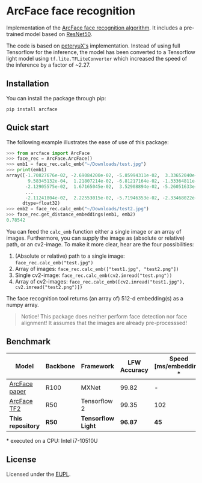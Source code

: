 # ArcFace face recognition
Implementation of the [ArcFace face recognition algorithm](https://openaccess.thecvf.com/content_CVPR_2019/html/Deng_ArcFace_Additive_Angular_Margin_Loss_for_Deep_Face_Recognition_CVPR_2019_paper.htm). It includes a pre-trained model based on [ResNet50](https://arxiv.org/abs/1512.03385).

The code is based on [peteryuX's](https://github.com/peteryuX/arcface-tf2) implementation. Instead of using full Tensorflow for the inference, the model has been converted to a Tensorflow light model using `tf.lite.TFLiteConverter` which increased the speed of the inference by a factor of ~2.27.

## Installation
You can install the package through pip:
```
pip install arcface
```

## Quick start

The following example illustrates the ease of use of this package:
```python
>>> from arcface import ArcFace
>>> face_rec = ArcFace.ArcFace()
>>> emb1 = face_rec.calc_emb("~/Downloads/test.jpg")
>>> print(emb1)
array([-1.70827676e-02, -2.69084200e-02, -5.85994311e-02,  3.33652040e-03,
        9.58345132e-04,  1.21807214e-02, -6.81217164e-02, -1.33364811e-03,
       -2.12905575e-02,  1.67165045e-02,  3.52908894e-02, -5.26051633e-02,
	   ...
       -2.11241804e-02,  2.22553015e-02, -5.71946353e-02, -2.33468022e-02],
      dtype=float32)
>>> emb2 = face_rec.calc_emb("~/Downloads/test2.jpg")
>>> face_rec.get_distance_embeddings(emb1, emb2)
0.78542
```
You can feed the `calc_emb` function either a single image or an array of images. Furthermore, you can supply the image as (absolute or relative) path, or an cv2-image. To make it more clear, hear are the four possibilities:

1. (Absolute or relative) path to a single image: `face_rec.calc_emb("test.jpg")`
2. Array of images: `face_rec.calc_emb(["test1.jpg", "test2.png"])`
3. Single cv2-image: `face_rec.calc_emb(cv2.imread("test.png"))`
4. Array of cv2-images: `face_rec.calc_emb([cv2.imread("test1.jpg"), cv2.imread("test2.png")])`

The face recognition tool returns (an array of) 512-d embedding(s) as a numpy array.

> Notice! This package does neither perform face detection nor face alignment! It assumes that the images are already pre-processsed!

## Benchmark

| Model | Backbone | Framework | LFW Accuracy | Speed [ms/embedding] * |
|----------|------|------|-----|-----|
| [ArcFace paper](https://openaccess.thecvf.com/content_CVPR_2019/html/Deng_ArcFace_Additive_Angular_Margin_Loss_for_Deep_Face_Recognition_CVPR_2019_paper.htm) | R100     | MXNet        | 99.82        | -       |
| [ArcFace TF2](https://github.com/peteryuX/arcface-tf2)   | R50      | Tensorflow 2 | 99.35 | 102 |
| **This repository** | **R50** | **Tensorflow Light** | **96.87** | **45** |

\* executed on a CPU: Intel i7-10510U

## License

Licensed under the [EUPL](https://joinup.ec.europa.eu/sites/default/files/custom-page/attachment/2020-03/EUPL-1.2%20EN.txt).
